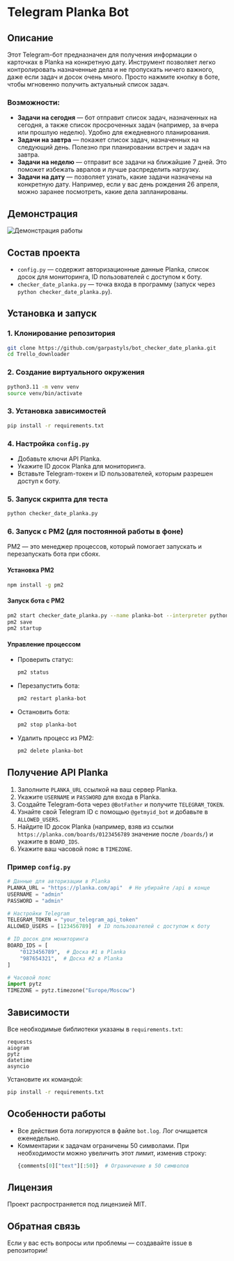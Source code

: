 # Telegram Planka Bot

## Описание

Этот Telegram-бот предназначен для получения информации о карточках в Planka на конкретную дату. Инструмент позволяет легко контролировать назначенные дела и не пропускать ничего важного, даже если задач и досок очень много. Просто нажмите кнопку в боте, чтобы мгновенно получить актуальный список задач.

### Возможности:

- **Задачи на сегодня** — бот отправит список задач, назначенных на сегодня, а также список просроченных задач (например, за вчера или прошлую неделю). Удобно для ежедневного планирования.
- **Задачи на завтра** — покажет список задач, назначенных на следующий день. Полезно при планировании встреч и задач на завтра.
- **Задачи на неделю** — отправит все задачи на ближайшие 7 дней. Это поможет избежать авралов и лучше распределить нагрузку.
- **Задачи на дату** — позволяет узнать, какие задачи назначены на конкретную дату. Например, если у вас день рождения 26 апреля, можно заранее посмотреть, какие дела запланированы.

## Демонстрация

![Демонстрация работы](https://github.com/garpastyls/bot_checker_date_planka/blob/main/work_demonstration.gif)

## Состав проекта

- `config.py` — содержит авторизационные данные Planka, список досок для мониторинга, ID пользователей с доступом к боту.
- `checker_date_planka.py` — точка входа в программу (запуск через `python checker_date_planka.py`).

## Установка и запуск

### 1. Клонирование репозитория

```bash
git clone https://github.com/garpastyls/bot_checker_date_planka.git
cd Trello_downloader
```

### 2. Создание виртуального окружения

```bash
python3.11 -m venv venv
source venv/bin/activate
```

### 3. Установка зависимостей

```bash
pip install -r requirements.txt
```

### 4. Настройка `config.py`

- Добавьте ключи API Planka.
- Укажите ID досок Planka для мониторинга.
- Вставьте Telegram-токен и ID пользователей, которым разрешен доступ к боту.

### 5. Запуск скрипта для теста

```bash
python checker_date_planka.py
```

### 6. Запуск с PM2 (для постоянной работы в фоне)

PM2 — это менеджер процессов, который помогает запускать и перезапускать бота при сбоях.

#### Установка PM2

```bash
npm install -g pm2
```

#### Запуск бота с PM2

```bash
pm2 start checker_date_planka.py --name planka-bot --interpreter python3.11
pm2 save
pm2 startup
```

#### Управление процессом

- Проверить статус:
  ```bash
  pm2 status
  ```
- Перезапустить бота:
  ```bash
  pm2 restart planka-bot
  ```
- Остановить бота:
  ```bash
  pm2 stop planka-bot
  ```
- Удалить процесс из PM2:
  ```bash
  pm2 delete planka-bot
  ```

## Получение API Planka

1. Заполните `PLANKA_URL` ссылкой на ваш сервер Planka.
2. Укажите `USERNAME` и `PASSWORD` для входа в Planka.
3. Создайте Telegram-бота через `@BotFather` и получите `TELEGRAM_TOKEN`.
4. Узнайте свой Telegram ID с помощью `@getmyid_bot` и добавьте в `ALLOWED_USERS`.
5. Найдите ID досок Planka (например, взяв из ссылки `https://planka.com/boards/0123456789` значение после `/boards/`) и укажите в `BOARD_IDS`.
6. Укажите ваш часовой пояс в `TIMEZONE`.

### Пример `config.py`

```python
# Данные для авторизации в Planka
PLANKA_URL = "https://planka.com/api"  # Не убирайте /api в конце
USERNAME = "admin"
PASSWORD = "admin"

# Настройки Telegram
TELEGRAM_TOKEN = "your_telegram_api_token"
ALLOWED_USERS = [123456789]  # ID пользователей с доступом к боту

# ID досок для мониторинга
BOARD_IDS = [
    "0123456789",  # Доска #1 в Planka
    "987654321",  # Доска #2 в Planka
]

# Часовой пояс
import pytz
TIMEZONE = pytz.timezone("Europe/Moscow")
```

## Зависимости

Все необходимые библиотеки указаны в `requirements.txt`:

```
requests
aiogram
pytz
datetime
asyncio
```

Установите их командой:

```bash
pip install -r requirements.txt
```

## Особенности работы

- Все действия бота логируются в файле `bot.log`. Лог очищается еженедельно.
- Комментарии к задачам ограничены 50 символами. При необходимости можно увеличить этот лимит, изменив строку:
  ```python
  {comments[0]["text"][:50]}  # Ограничение в 50 символов
  ```

## Лицензия

Проект распространяется под лицензией MIT.

## Обратная связь

Если у вас есть вопросы или проблемы — создавайте issue в репозитории!
